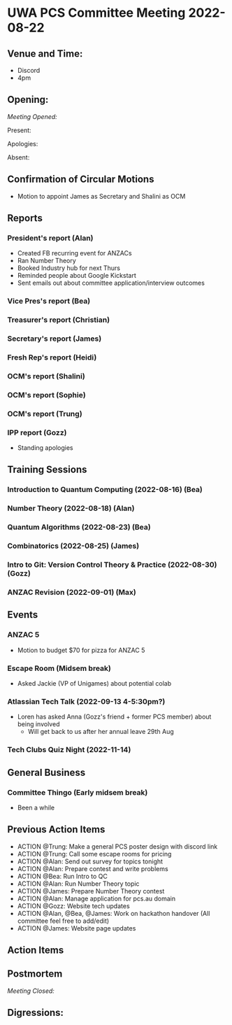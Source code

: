 # UWA PCS Committee Meeting 2022-08-22

## Venue and Time:

- Discord
- 4pm

## Opening:

_Meeting Opened:_

Present:

Apologies:

Absent:

## Confirmation of Circular Motions

- Motion to appoint James as Secretary and Shalini as OCM

## Reports

### President's report (Alan)

- Created FB recurring event for ANZACs
- Ran Number Theory
- Booked Industry hub for next Thurs
- Reminded people about Google Kickstart
- Sent emails out about committee application/interview outcomes

### Vice Pres's report (Bea)

### Treasurer's report (Christian)

### Secretary's report (James)

### Fresh Rep's report (Heidi)

### OCM's report (Shalini)

### OCM's report (Sophie)

### OCM's report (Trung)

### IPP report (Gozz)

- Standing apologies

## Training Sessions

### Introduction to Quantum Computing (2022-08-16) (Bea)

### Number Theory (2022-08-18) (Alan)

### Quantum Algorithms (2022-08-23) (Bea)

### Combinatorics (2022-08-25) (James)

### Intro to Git: Version Control Theory & Practice (2022-08-30) (Gozz)

### ANZAC Revision (2022-09-01) (Max)

## Events

### ANZAC 5

- Motion to budget $70 for pizza for ANZAC 5

### Escape Room (Midsem break)

- Asked Jackie (VP of Unigames) about potential colab

### Atlassian Tech Talk (2022-09-13 4-5:30pm?)

- Loren has asked Anna (Gozz's friend + former PCS member) about being involved
  - Will get back to us after her annual leave 29th Aug

### Tech Clubs Quiz Night (2022-11-14)

## General Business

### Committee Thingo (Early midsem break)

- Been a while

## Previous Action Items

- ACTION @Trung: Make a general PCS poster design with discord link
- ACTION @Trung: Call some escape rooms for pricing
- ACTION @Alan: Send out survey for topics tonight
- ACTION @Alan: Prepare contest and write problems
- ACTION @Bea: Run Intro to QC
- ACTION @Alan: Run Number Theory topic
- ACTION @James: Prepare Number Theory contest
- ACTION @Alan: Manage application for pcs.au domain
- ACTION @Gozz: Website tech updates
- ACTION @Alan, @Bea, @James: Work on hackathon handover (All committee feel free to add/edit)
- ACTION @James: Website page updates

## Action Items

## Postmortem

_Meeting Closed:_

## Digressions:
